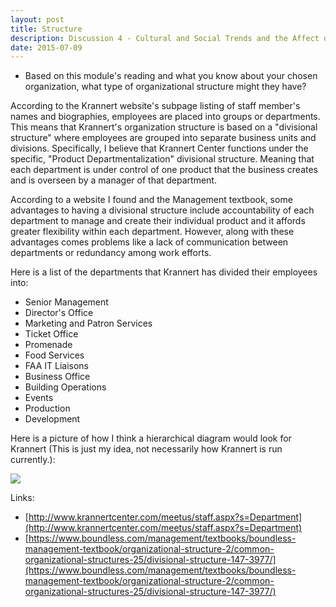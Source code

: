 ```yaml
---
layout: post
title: Structure
description: Discussion 4 - Cultural and Social Trends and the Affect on Krannert Center
date: 2015-07-09
---
```


* Based on this module's reading and what you know about your chosen organization, what type of organizational structure might they have?

<!--more-->

According to the Krannert website's subpage listing of staff member's names and biographies, employees are placed into groups or departments. This means that Krannert's organization structure is based on a "divisional structure" where employees are grouped into separate business units and divisions. Specifically, I believe that Krannert Center functions under the specific, "Product Departmentalization" divisional structure. Meaning that each department is under control of one product that the business creates and is overseen by a manager of that department.

According to a website I found and the Management textbook, some advantages to having a divisional structure include accountability of each department to manage and create their individual product and it affords greater flexibility within each department. However, along with these advantages comes problems like a lack of communication between departments or redundancy among work efforts.

Here is a list of the departments that Krannert has divided their employees into:

* Senior Management
* Director's Office
* Marketing and Patron Services
* Ticket Office
* Promenade
* Food Services
* FAA IT Liaisons
* Business Office
* Building Operations
* Events
* Production
* Development

Here is a picture of how I think a hierarchical diagram would look for Krannert (This is just my idea, not necessarily how Krannert is run currently.):

<img src="https://www.dropbox.com/s/nk3knmcltekyznf/Krannert%20Diagram.jpg?raw=1">

Links:

* [http://www.krannertcenter.com/meetus/staff.aspx?s=Department](http://www.krannertcenter.com/meetus/staff.aspx?s=Department)
* [https://www.boundless.com/management/textbooks/boundless-management-textbook/organizational-structure-2/common-organizational-structures-25/divisional-structure-147-3977/](https://www.boundless.com/management/textbooks/boundless-management-textbook/organizational-structure-2/common-organizational-structures-25/divisional-structure-147-3977/)
